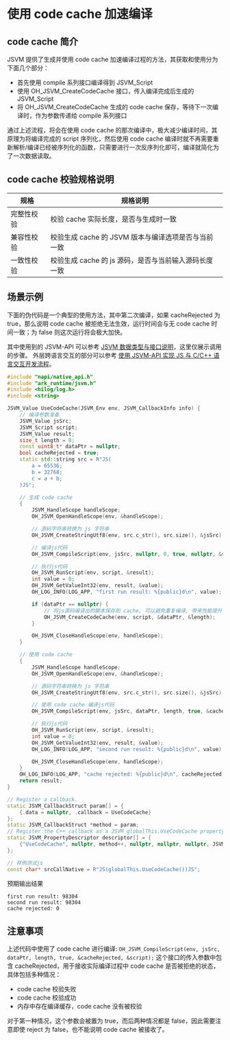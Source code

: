 # 使用 code cache 加速编译

## code cache 简介

JSVM 提供了生成并使用 code cache 加速编译过程的方法，其获取和使用分为下面几个部分：

- 首先使用 compile 系列接口编译得到 JSVM_Script
- 使用 OH_JSVM_CreateCodeCache 接口，传入编译完成后生成的 JSVM_Script
- 将 OH_JSVM_CreateCodeCache 生成的 code cache 保存，等待下一次编译时，作为参数传递给 compile 系列接口

通过上述流程，将会在使用 code cache 的那次编译中，极大减少编译时间，其原理为将编译完成的 script 序列化，然后使用 code cache 编译时就不再需要重新解析/编译已经被序列化的函数，只需要进行一次反序列化即可，编译就简化为了一次数据读取。

## code cache 校验规格说明
| 规格       | 规格说明                                            |
| ---------- | -------------------------------------------------- |
| 完整性校验  | 校验 cache 实际长度，是否与生成时一致                 |
| 兼容性校验  | 校验生成 cache 的 JSVM 版本与编译选项是否与当前一致    |
| 一致性校验  | 校验生成 cache 的 js 源码，是否与当前输入源码长度一致  |

## 场景示例

下面的伪代码是一个典型的使用方法，其中第二次编译，如果 cacheRejected 为 true，那么说明 code cache 被拒绝无法生效，运行时间会与无 code cache 时间一致；为 false 则这次运行将会极大加快。

其中使用到的 JSVM-API 可以参考 [JSVM 数据类型与接口说明](./jsvm-data-types-interfaces.md)，这里仅展示调用的步骤。
外层跨语言交互的部分可以参考 [使用 JSVM-API 实现 JS 与 C/C++ 语言交互开发流程](./use-jsvm-process.md)。

```c++
#include "napi/native_api.h"
#include "ark_runtime/jsvm.h"
#include <hilog/log.h>
#include <string>

JSVM_Value UseCodeCache(JSVM_Env env, JSVM_CallbackInfo info) {
    // 编译参数准备
    JSVM_Value jsSrc;
    JSVM_Script script;
    JSVM_Value result;
    size_t length = 0;
    const uint8_t* dataPtr = nullptr;
    bool cacheRejected = true;
    static std::string src = R"JS(
        a = 65536;
        b = 32768;
        c = a + b;
    )JS";

    // 生成 code cache
    {
        JSVM_HandleScope handleScope;
        OH_JSVM_OpenHandleScope(env, &handleScope);

        // 源码字符串转换为 js 字符串
        OH_JSVM_CreateStringUtf8(env, src.c_str(), src.size(), &jsSrc);

        // 编译js代码
        OH_JSVM_CompileScript(env, jsSrc, nullptr, 0, true, nullptr, &script);

        // 执行js代码
        OH_JSVM_RunScript(env, script, &result);
        int value = 0;
        OH_JSVM_GetValueInt32(env, result, &value);
        OH_LOG_INFO(LOG_APP, "first run result: %{public}d\n", value);

        if (dataPtr == nullptr) {
            // 将js源码编译出的脚本保存到 cache, 可以避免重复编译, 带来性能提升
            OH_JSVM_CreateCodeCache(env, script, &dataPtr, &length);
        }

        OH_JSVM_CloseHandleScope(env, handleScope);
    }

    // 使用 code cache
    {
        JSVM_HandleScope handleScope;
        OH_JSVM_OpenHandleScope(env, &handleScope);

        // 源码字符串转换为 js 字符串
        OH_JSVM_CreateStringUtf8(env, src.c_str(), src.size(), &jsSrc);

        // 使用 code cache 编译js代码
        OH_JSVM_CompileScript(env, jsSrc, dataPtr, length, true, &cacheRejected, &script);

        // 执行js代码
        OH_JSVM_RunScript(env, script, &result);
        int value = 0;
        OH_JSVM_GetValueInt32(env, result, &value);
        OH_LOG_INFO(LOG_APP, "second run result: %{public}d\n", value);

        OH_JSVM_CloseHandleScope(env, handleScope);
    }
    OH_LOG_INFO(LOG_APP, "cache rejected: %{public}d\n", cacheRejected);
    return result;
}

// Register a callback.
static JSVM_CallbackStruct param[] = {
    {.data = nullptr, .callback = UseCodeCache}
};
static JSVM_CallbackStruct *method = param;
// Register the C++ callback as a JSVM globalThis.UseCodeCache property for the JS to call.
static JSVM_PropertyDescriptor descriptor[] = {
    {"UseCodeCache", nullptr, method++, nullptr, nullptr, nullptr, JSVM_DEFAULT},
};

// 样例测试js
const char* srcCallNative = R"JS(globalThis.UseCodeCache())JS";
```

预期输出结果
```
first run result: 98304
second run result: 98304
cache rejected: 0
```

## 注意事项

上述代码中使用了 code cache 进行编译: `OH_JSVM_CompileScript(env, jsSrc, dataPtr, length, true, &cacheRejected, &script);`
这个接口的传入参数中包含 cacheRejected，用于接收实际编译过程中 code cache 是否被拒绝的状态，具体包括多种情况：

- code cache 校验失败
- code cache 校验成功
- 内存中存在编译缓存，code cache 没有被校验

对于第一种情况，这个参数会被置为 true，而后两种情况都是 false，因此需要注意即使 reject 为 false，也不能说明 code cache 被接收了。
